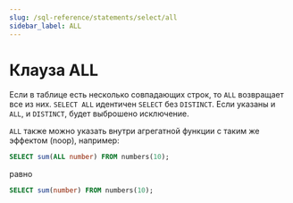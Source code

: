 ```yaml
---
slug: /sql-reference/statements/select/all
sidebar_label: ALL
---
```



# Клауза ALL

Если в таблице есть несколько совпадающих строк, то `ALL` возвращает все из них. `SELECT ALL` идентичен `SELECT` без `DISTINCT`. Если указаны и `ALL`, и `DISTINCT`, будет выброшено исключение.

`ALL` также можно указать внутри агрегатной функции с таким же эффектом (noop), например:

```sql
SELECT sum(ALL number) FROM numbers(10);
```
равно

```sql
SELECT sum(number) FROM numbers(10);
```
